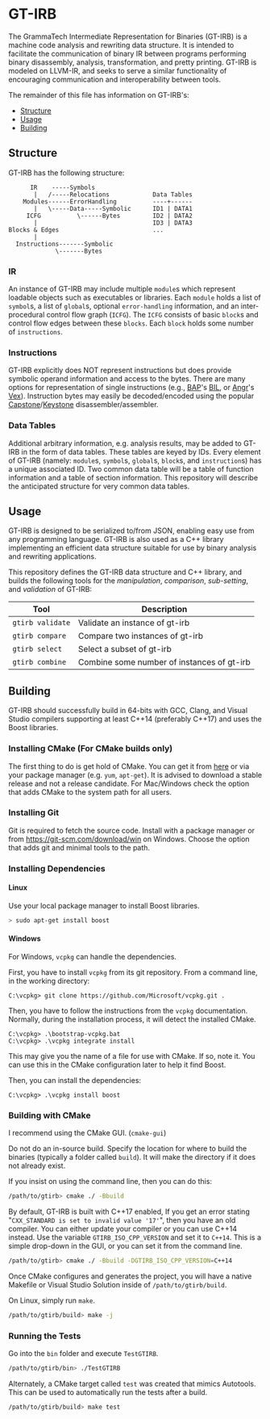 GT-IRB
======

The GrammaTech Intermediate Representation for Binaries (GT-IRB) is a
machine code analysis and rewriting data structure.  It is intended to
facilitate the communication of binary IR between programs performing
binary disassembly, analysis, transformation, and pretty printing.
GT-IRB is modeled on LLVM-IR, and seeks to serve a similar
functionality of encouraging communication and interoperability
between tools.

The remainder of this file has information on GT-IRB's:
- [Structure](#structure)
- [Usage](#usage)
- [Building](#building)

## Structure
GT-IRB has the following structure:

          IR    -----Symbols
           |   /-----Relocations            Data Tables
        Modules------ErrorHandling          ----+------
           |   \-----Data-----Symbolic      ID1 | DATA1
         ICFG          \------Bytes         ID2 | DATA2
           |                                ID3 | DATA3
    Blocks & Edges                          ...
           |
      Instructions-------Symbolic
                 \-------Bytes

### IR
An instance of GT-IRB may include multiple `module`s which represent
loadable objects such as executables or libraries.  Each `module`
holds a list of `symbol`s, a list of `global`s, optional
`error-handling` information, and an inter-procedural control flow
graph (`ICFG`).  The `ICFG` consists of basic `block`s and control
flow edges between these `blocks`.  Each `block` holds some number of
`instructions`.

### Instructions

GT-IRB explicitly does NOT represent instructions but does provide
symbolic operand information and access to the bytes.  There are many
options for representation of single instructions (e.g.,
[BAP](https://github.com/BinaryAnalysisPlatform/bap)'s
[BIL](https://github.com/BinaryAnalysisPlatform/bil/releases/download/v0.1/bil.pdf),
or [Angr](http://angr.io)'s [Vex](https://github.com/angr/pyvex)).
Instruction bytes may easily be decoded/encoded using the popular
[Capstone](https://www.capstone-engine.org)/[Keystone](https://www.keystone-engine.org)
disassembler/assembler.

### Data Tables

Additional arbitrary information, e.g. analysis results, may be added
to GT-IRB in the form of data tables.  These tables are keyed by IDs.
Every element of GT-IRB (namely: `module`s, `symbol`s, `global`s,
`block`s, and `instruction`s) has a unique associated ID.  Two common
data table will be a table of function information and a table of
section information.  This repository will describe the anticipated
structure for very common data tables.

## Usage

GT-IRB is designed to be serialized to/from JSON, enabling easy use
from any programming language.  GT-IRB is also used as a C++ library
implementing an efficient data structure suitable for use by binary
analysis and rewriting applications.

This repository defines the GT-IRB data structure and C++ library, and
builds the following tools for the *manipulation*, *comparison*,
*sub-setting*, and *validation* of GT-IRB:

| Tool               | Description                                |
|--------------------|--------------------------------------------|
| `gtirb validate` | Validate an instance of gt-irb             |
| `gtirb compare`  | Compare two instances of gt-irb            |
| `gtirb select`   | Select a subset of gt-irb                  |
| `gtirb combine`  | Combine some number of instances of gt-irb |

## Building

GT-IRB should successfully build in 64-bits with GCC, Clang, and
Visual Studio compilers supporting at least C++14 (preferably C++17)
and uses the Boost libraries.

### Installing CMake (For CMake builds only)

The first thing to do is get hold of CMake. You can get it from [here](https://cmake.org/download/)
or via your package manager (e.g. `yum`, `apt-get`). It is advised to
download a stable release and not a release candidate. For Mac/Windows
check the option that adds CMake to the system path for all users.

### Installing Git

Git is required to fetch the source code. Install with a package
manager or from https://git-scm.com/download/win on Windows. Choose
the option that adds git and minimal tools to the path.

### Installing Dependencies

#### Linux

Use your local package manager to install Boost libraries.

```bash
> sudo apt-get install boost
```

#### Windows

For Windows, `vcpkg` can handle the dependencies.

First, you have to install `vcpkg` from its git repository. From a command line, in the working directory:

```
C:\vcpkg> git clone https://github.com/Microsoft/vcpkg.git .
```

Then, you have to follow the instructions from the `vcpkg`
documentation. Normally, during the installation process, it will
detect the installed CMake.

```
C:\vcpkg> .\bootstrap-vcpkg.bat
C:\vcpkg> .\vcpkg integrate install
```

This may give you the name of a file for use with CMake.  If so, note
it.  You can use this in the CMake configuration later to help it find
Boost.

Then, you can install the dependencies:

```
C:\vcpkg> .\vcpkg install boost
```

### Building with CMake

I recommend using the CMake GUI. (`cmake-gui`)

Do not do an in-source build.  Specify the location for where to build
the binaries (typically a folder called `build`).  It will make the
directory if it does not already exist.

If you insist on using the command line, then you can do this:

```bash
/path/to/gtirb> cmake ./ -Bbuild
```

By default, GT-IRB is built with C++17 enabled, If you get an error
stating "`CXX_STANDARD is set to invalid value '17'`", then you have
an old compiler.  You can either update your compiler or you can use
C++14 instead.  Use the variable `GTIRB_ISO_CPP_VERSION` and set it to
`C++14`.  This is a simple drop-down in the GUI, or you can set it
from the command line.

```bash
/path/to/gtirb> cmake ./ -Bbuild -DGTIRB_ISO_CPP_VERSION=C++14
```

Once CMake configures and generates the project, you will have a
native Makefile or Visual Studio Solution inside of
`/path/to/gtirb/build`.

On Linux, simply run `make`.

```bash
/path/to/gtirb/build> make -j
```

### Running the Tests

Go into the `bin` folder and execute `TestGTIRB`.

```bash
/path/to/gtirb/bin> ./TestGTIRB
```

Alternately, a CMake target called `test` was created that mimics Autotools.  This can be used to automatically run the tests after a build.

```bash
/path/to/gtirb/build> make test
```
